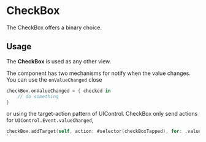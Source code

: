 #  CheckBox

The CheckBox offers a binary choice.

## Usage

The **CheckBox** is used as any other view. 

The component has two mechanisms for notify when the value changes. You can use the `onValueChanged` close

```swift
checkBox.onValueChanged = { checked in
    // do something
}
```

or using the target-action pattern of UIControl. CheckBox only send actions for `UIControl.Event.valueChanged`,

```swift
checkBox.addTarget(self, action: #selector(checkBoxTapped), for: .valueChanged)
``
